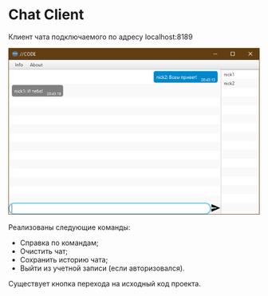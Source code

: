 # Chat Client
Клиент чата подключаемого по адресу localhost:8189

![screenshot chat](https://github.com/FreeWind6/Chat_client/blob/master/inform.png)

Реализованы следующие команды: 
* Справка по командам;
* Очистить чат;
* Сохранить историю чата;
* Выйти из учетной записи (если авторизовался).

Существует кнопка перехода на исходный код проекта.
